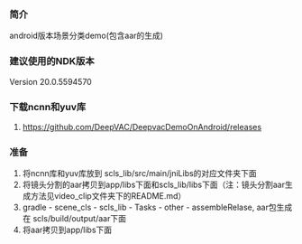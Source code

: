 ### 简介
android版本场景分类demo(包含aar的生成)</br>

### 建议使用的NDK版本

Version 20.0.5594570

### 下载ncnn和yuv库

1. https://github.com/DeepVAC/DeepvacDemoOnAndroid/releases</br>

### 准备
1. 将ncnn库和yuv库放到 scls_lib/src/main/jniLibs的对应文件夹下面
2. 将镜头分割的aar拷贝到app/libs下面和scls_lib/libs下面（注：镜头分割aar生成方法见video_clip文件夹下的README.md）
3. gradle - scene_cls - scls_lib - Tasks - other - assembleRelase, aar包生成在 scls/build/output/aar下面 </br>
4. 将aar拷贝到app/libs下面</br>
